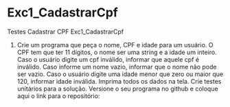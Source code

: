 # Exc1_CadastrarCpf
Testes Cadastrar CPF
Exc1_CadastrarCpf
1. Crie um programa que peça o nome, CPF e idade para um usuário.
O CPF tem que ter 11 dígitos, o nome ser uma string e a idade um inteiro.
Caso o usuário digite um cpf inválido, informar que aquele cpf é inválido.
Caso informe um nome vazio, informar que o nome não pode ser vazio.
Caso o usuário digite uma idade menor que zero ou maior que 120, informar idade 
inválida.
Imprima todos os dados na tela.
Crie testes unitários para a solução.
Versione o seu programa no github e coloque aqui o link para o repositório:
